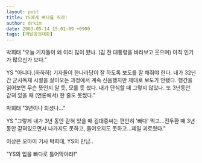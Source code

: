 ```yaml
---
layout: post
title: YS에게 빠다를 줘라!
author: drkim
date: 2003-05-14 15:01:09 +0900
tags: [깨달음의대화]
---
```

박희태 "오늘 기자들이 왜 이리 많이 왔나. (김 전 대통령을 바라보고 웃으며) 아직 인기가 많으신가 보다."
  

  
YS "아니다.(하하하) 기자들이 한나라당이 잘 하도록 보도를 잘 해줘야 한다. 내가 32년간 군사독재 시절을 살아오는 과정에서 계속 신음했지만 제대로 보도가 안됐다. 행간을 읽어보면 무슨 뜻인지 알 듯, 모를 듯 썼다. 내가 단식할 때 그렇지 않았나. 또 3년동안 갇혀 있을 때 (언론에서) 한 줄도 못썼다."
  

  
박희태 "3년이나 되셨나..."
  
YS "그렇게 내가 3년 동안 갇혀 있을 때 김대중씨는 편안히 '빠다' 먹고...전두환 때 3년 동안 갇혀있으면서 나가지도 못하고, 들어오지도 못하고...제일 괴로웠다."
  

  

  

  

  

  
이상은 오마이 기사 박희태, YS의 만남..
  

  
"YS의 입을 빠다로 틀어막아라!"